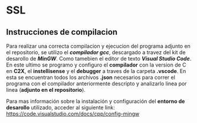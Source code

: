 # SSL
## Instrucciones de compilacion

Para realizar una correcta compilacion y ejecucion del programa adjunto en el repositorio, se utilizo el **_compilador gcc_**, descargado a travez del kit de desarollo de **_MinGW_**. Como tamebien el editor de texto **_Visual Studio Code_**.
En este ultimo se programo y configuro el **compilador** con la version de C en **C2X**, el **instellisense** y el **debugger** a traves de la carpeta **.vscode**. En esta se encuentran todos los archivos **.json** necesarios para correr el programa con el compilador anteriormente descripto y analizarlo linea por linea (**adjunto en el repositorio**).

Para mas información sobre la instalación y configuración del **entorno de desarollo** utilizado, acceder al siguiente link: https://code.visualstudio.com/docs/cpp/config-mingw
